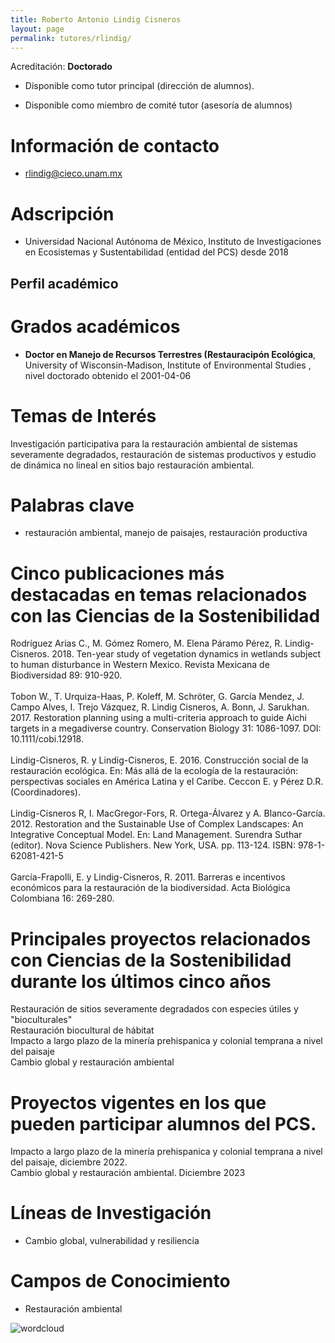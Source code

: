 ```yaml
---
title: Roberto Antonio Lindig Cisneros
layout: page
permalink: tutores/rlindig/
---
```


Acreditación: **Doctorado**


 - Disponible como tutor principal (dirección de alumnos).


 - Disponible como miembro de comité tutor (asesoría de alumnos)





# Información de contacto

 - <rlindig@cieco.unam.mx>





# Adscripción


 - Universidad Nacional Autónoma de México, Instituto de Investigaciones en Ecosistemas y Sustentabilidad (entidad del PCS)     desde 2018
 





## Perfil académico


# Grados académicos


 - **Doctor en Manejo de Recursos Terrestres (Restauracipón Ecológica**, University of Wisconsin-Madison, Institute of Environmental Studies , nivel doctorado obtenido el 2001-04-06




# Temas de Interés

Investigación participativa para la restauración ambiental de sistemas  severamente degradados, restauración de sistemas productivos y estudio  de dinámica no lineal en sitios bajo restauración ambiental.



# Palabras clave


 - restauración ambiental, manejo de paisajes, restauración productiva




# Cinco publicaciones más destacadas en temas relacionados con las Ciencias de la Sostenibilidad

Rodríguez Arias C., M. Gómez Romero, M. Elena Páramo Pérez, R. Lindig-Cisneros. 2018. Ten-year study of vegetation dynamics in wetlands subject to human disturbance in Western Mexico. Revista Mexicana de Biodiversidad 89: 910-920.<br /><br />Tobon W., T. Urquiza-Haas, P. Koleff, M. Schröter, G. García Mendez, J. Campo Alves, I. Trejo Vázquez, R. Lindig Cisneros, A. Bonn, J. Sarukhan. 2017. Restoration planning using a multi-criteria approach to guide Aichi targets in a  megadiverse country. Conservation Biology 31: 1086-1097. DOI: 10.1111/cobi.12918.<br /><br />Lindig-Cisneros, R. y Lindig-Cisneros, E. 2016. Construcción social de la restauración ecológica. En: Más allá de la ecología de la restauración: perspectivas sociales en América Latina y el Caribe. Ceccon E. y Pérez D.R. (Coordinadores). <br /><br />Lindig-Cisneros R, I. MacGregor-Fors, R. Ortega-Álvarez y A. Blanco-García. 2012. Restoration and the Sustainable Use of Complex Landscapes: An Integrative Conceptual Model. En: Land Management. Surendra Suthar (editor).  Nova Science Publishers. New York, USA. pp. 113-124.  ISBN: 978-1-62081-421-5<br /><br />García-Frapolli, E. y Lindig-Cisneros, R. 2011. Barreras e incentivos económicos para la restauración de la biodiversidad. Acta Biológica Colombiana 16: 269-280.




# Principales proyectos relacionados con Ciencias de la Sostenibilidad durante los últimos cinco años

Restauración de sitios severamente degradados con especies útiles y &quot;bioculturales&quot;<br />Restauración biocultural de hábitat<br />Impacto a largo plazo de la minería prehispanica y colonial temprana a nivel del paisaje<br />Cambio global y restauración ambiental




# Proyectos vigentes en los que pueden participar alumnos del PCS.

Impacto a largo plazo de la minería prehispanica y colonial temprana a nivel del paisaje, diciembre 2022.<br />Cambio global y restauración ambiental. Diciembre 2023




# Líneas de Investigación


 - Cambio global, vulnerabilidad y resiliencia





# Campos de Conocimiento

 - Restauración ambiental



![wordcloud](https://sostenibilidad.posgrado.unam.mx/media/perfil-academico/290/wordcloud.png)
